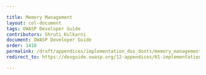 ```yaml
---

title: Memory Management
layout: col-document
tags: OWASP Developer Guide
contributors: Shruti Kulkarni
document: OWASP Developer Guide
order: 1418
permalink: /draft/appendices/implementation_dos_donts/memory_management/
redirect_to: https://devguide.owasp.org/12-appendices/01-implementation-dos-donts/08-memory-management/

---
```

